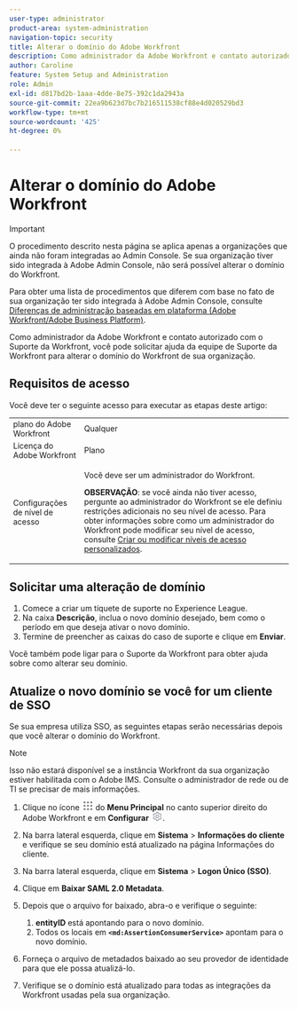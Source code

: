 ```yaml
---
user-type: administrator
product-area: system-administration
navigation-topic: security
title: Alterar o domínio do Adobe Workfront
description: Como administrador da Adobe Workfront e contato autorizado com o Suporte da Workfront, você pode solicitar ajuda da equipe de Suporte da Workfront para alterar o domínio do Workfront de sua organização.
author: Caroline
feature: System Setup and Administration
role: Admin
exl-id: d817bd2b-1aaa-4dde-8e75-392c1da2943a
source-git-commit: 22ea9b623d7bc7b216511538cf88e4d020529bd3
workflow-type: tm+mt
source-wordcount: '425'
ht-degree: 0%

---
```


# Alterar o domínio do Adobe Workfront

>[!IMPORTANT]
>
>O procedimento descrito nesta página se aplica apenas a organizações que ainda não foram integradas ao Admin Console. Se sua organização tiver sido integrada à Adobe Admin Console, não será possível alterar o domínio do Workfront.
>
>Para obter uma lista de procedimentos que diferem com base no fato de sua organização ter sido integrada à Adobe Admin Console, consulte [Diferenças de administração baseadas em plataforma (Adobe Workfront/Adobe Business Platform)](../../../administration-and-setup/get-started-wf-administration/actions-in-admin-console.md).

Como administrador da Adobe Workfront e contato autorizado com o Suporte da Workfront, você pode solicitar ajuda da equipe de Suporte da Workfront para alterar o domínio do Workfront de sua organização.

## Requisitos de acesso

Você deve ter o seguinte acesso para executar as etapas deste artigo:

<table style="table-layout:auto"> 
 <col> 
 <col> 
 <tbody> 
  <tr> 
   <td role="rowheader">plano do Adobe Workfront</td> 
   <td>Qualquer</td> 
  </tr> 
  <tr> 
   <td role="rowheader">Licença do Adobe Workfront</td> 
   <td>Plano</td> 
  </tr> 
  <tr> 
   <td role="rowheader">Configurações de nível de acesso</td> 
   <td> <p>Você deve ser um administrador do Workfront.</p> <p><b>OBSERVAÇÃO</b>: se você ainda não tiver acesso, pergunte ao administrador do Workfront se ele definiu restrições adicionais no seu nível de acesso. Para obter informações sobre como um administrador do Workfront pode modificar seu nível de acesso, consulte <a href="../../../administration-and-setup/add-users/configure-and-grant-access/create-modify-access-levels.md" class="MCXref xref">Criar ou modificar níveis de acesso personalizados</a>.</p> </td> 
  </tr> 
 </tbody> 
</table>

## Solicitar uma alteração de domínio

1. Comece a criar um tíquete de suporte no Experience League.
1. Na caixa **Descrição**, inclua o novo domínio desejado, bem como o período em que deseja ativar o novo domínio.
1. Termine de preencher as caixas do caso de suporte e clique em **Enviar**.

Você também pode ligar para o Suporte da Workfront para obter ajuda sobre como alterar seu domínio.

## Atualize o novo domínio se você for um cliente de SSO

Se sua empresa utiliza SSO, as seguintes etapas serão necessárias depois que você alterar o domínio do Workfront.

>[!NOTE]
>
>Isso não estará disponível se a instância Workfront da sua organização estiver habilitada com o Adobe IMS. Consulte o administrador de rede ou de TI se precisar de mais informações.

1. Clique no ícone ![](assets/main-menu-icon.png) do **Menu Principal** no canto superior direito do Adobe Workfront e em **Configurar** ![](assets/gear-icon-settings.png).

1. Na barra lateral esquerda, clique em **Sistema** > **Informações do cliente** e verifique se seu domínio está atualizado na página Informações do cliente.

1. Na barra lateral esquerda, clique em **Sistema** > **Logon Único (SSO)**.

1. Clique em **Baixar SAML 2.0 Metadata**.
1. Depois que o arquivo for baixado, abra-o e verifique o seguinte:

   1. **entityID** está apontando para o novo domínio.
   1. Todos os locais em **`<md:AssertionConsumerService>`** apontam para o novo domínio.

1. Forneça o arquivo de metadados baixado ao seu provedor de identidade para que ele possa atualizá-lo.
1. Verifique se o domínio está atualizado para todas as integrações da Workfront usadas pela sua organização.
